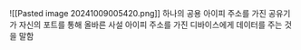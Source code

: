 ![[Pasted image 20241009005420.png]]
하나의 공용 아이피 주소를 가진 공유기가 자신의 포트를 통해 올바른 사설 아이피 주소를 가진 디바이스에게 데이터를 주는 것을 말함

